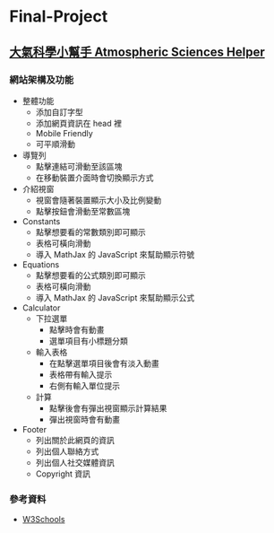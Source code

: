 # Final-Project

## [大氣科學小幫手 Atmospheric Sciences Helper](https://tcntp.github.io/final-project/index.html)

### 網站架構及功能
 - 整體功能
   + 添加自訂字型
   + 添加網頁資訊在 head 裡
   + Mobile Friendly
   + 可平順滑動
 - 導覽列
   + 點擊連結可滑動至該區塊
   + 在移動裝置介面時會切換顯示方式
 - 介紹視窗
   + 視窗會隨著裝置顯示大小及比例變動
   + 點擊按鈕會滑動至常數區塊
 - Constants
   + 點擊想要看的常數類別即可顯示
   + 表格可橫向滑動
   + 導入 MathJax 的 JavaScript 來幫助顯示符號
 - Equations
   + 點擊想要看的公式類別即可顯示
   + 表格可橫向滑動
   + 導入 MathJax 的 JavaScript 來幫助顯示公式
 - Calculator
   * 下拉選單
     + 點擊時會有動畫
     + 選單項目有小標題分類
   * 輸入表格
     + 在點擊選單項目後會有淡入動畫
     + 表格帶有輸入提示
     + 右側有輸入單位提示
   * 計算
     + 點擊後會有彈出視窗顯示計算結果
     + 彈出視窗時會有動畫
 - Footer
   + 列出關於此網頁的資訊
   + 列出個人聯絡方式
   + 列出個人社交媒體資訊
   + Copyright 資訊

### 參考資料
 - [W3Schools](https://www.w3schools.com/)
